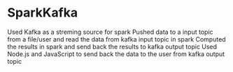 # SparkKafka
Used Kafka as a streming source for spark
Pushed data to a input topic from a file/user and read the data from kafka input topic in spark
Computed the results in spark and send back the results to kafka output topic
Used Node.js and JavaScript to send back the data to the user from kafka output topic

